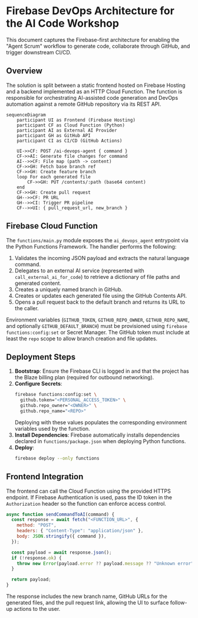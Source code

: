 # Firebase DevOps Architecture for the AI Code Workshop

This document captures the Firebase-first architecture for enabling the "Agent Scrum" workflow to generate code, collaborate through GitHub, and trigger downstream CI/CD.

## Overview

The solution is split between a static frontend hosted on Firebase Hosting and a backend implemented as an HTTP Cloud Function. The function is responsible for orchestrating AI-assisted code generation and DevOps automation against a remote GitHub repository via its REST API.

```mermaid
sequenceDiagram
    participant UI as Frontend (Firebase Hosting)
    participant CF as Cloud Function (Python)
    participant AI as External AI Provider
    participant GH as GitHub API
    participant CI as CI/CD (GitHub Actions)

    UI->>CF: POST /ai-devops-agent { command }
    CF->>AI: Generate file changes for command
    AI-->>CF: File map (path -> content)
    CF->>GH: Fetch base branch ref
    CF->>GH: Create feature branch
    loop For each generated file
        CF->>GH: PUT /contents/:path (base64 content)
    end
    CF->>GH: Create pull request
    GH-->>CF: PR URL
    GH-->>CI: Trigger PR pipeline
    CF-->>UI: { pull_request_url, new_branch }
```

## Firebase Cloud Function

The `functions/main.py` module exposes the `ai_devops_agent` entrypoint via the Python Functions Framework. The handler performs the following:

1. Validates the incoming JSON payload and extracts the natural language command.
2. Delegates to an external AI service (represented with `call_external_ai_for_code`) to retrieve a dictionary of file paths and generated content.
3. Creates a uniquely named branch in GitHub.
4. Creates or updates each generated file using the GitHub Contents API.
5. Opens a pull request back to the default branch and returns its URL to the caller.

Environment variables (`GITHUB_TOKEN`, `GITHUB_REPO_OWNER`, `GITHUB_REPO_NAME`, and optionally `GITHUB_DEFAULT_BRANCH`) must be provisioned using `firebase functions:config:set` or Secret Manager. The GitHub token must include at least the `repo` scope to allow branch creation and file updates.

## Deployment Steps

1. **Bootstrap**: Ensure the Firebase CLI is logged in and that the project has the Blaze billing plan (required for outbound networking).
2. **Configure Secrets**:
   ```bash
   firebase functions:config:set \
     github.token="<PERSONAL_ACCESS_TOKEN>" \
     github.repo_owner="<OWNER>" \
     github.repo_name="<REPO>"
   ```
   Deploying with these values populates the corresponding environment variables used by the function.
3. **Install Dependencies**: Firebase automatically installs dependencies declared in `functions/package.json` when deploying Python functions.
4. **Deploy**:
   ```bash
   firebase deploy --only functions
   ```

## Frontend Integration

The frontend can call the Cloud Function using the provided HTTPS endpoint. If Firebase Authentication is used, pass the ID token in the `Authorization` header so the function can enforce access control.

```javascript
async function sendCommandToAI(command) {
  const response = await fetch("<FUNCTION_URL>", {
    method: "POST",
    headers: { "Content-Type": "application/json" },
    body: JSON.stringify({ command }),
  });

  const payload = await response.json();
  if (!response.ok) {
    throw new Error(payload.error ?? payload.message ?? "Unknown error");
  }

  return payload;
}
```

The response includes the new branch name, GitHub URLs for the generated files, and the pull request link, allowing the UI to surface follow-up actions to the user.
